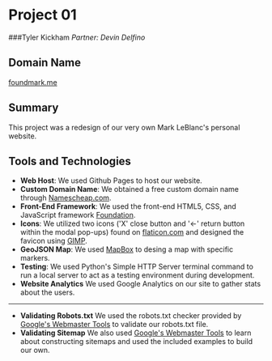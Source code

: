 Project 01
==========
###Tyler Kickham
*Partner: Devin Delfino*

Domain Name
-----------
[foundmark.me](http://foundmark.me)

Summary
-------
This project was a redesign of our very own Mark LeBlanc's personal website. 

Tools and Technologies
----------------------
* **Web Host**: We used Github Pages to host our website.
* **Custom Domain Name**: We obtained a free custom domain name through [Namescheap.com](https://nc.me/).
* **Front-End Framework**: We used the front-end HTML5, CSS, and JavaScript framework [Foundation](http://foundation.zurb.com).
* **Icons**: We utilized two icons ('X' close button and '<-' return button within the modal pop-ups) found on [flaticon.com](http://www.flaticon.com/) and designed the favicon using [GIMP](http://www.gimp.org).
* **GeoJSON Map**: We used [MapBox](https://www.mapbox.com/) to desing a map with specific markers.
* **Testing**: We used Python's Simple HTTP Server terminal command to run a local server to act as a testing environment during development.
* **Website Analytics** We used Google Analytics on our site to gather stats about the users.
* **
* **Validating Robots.txt** We used the robots.txt checker provided by [Google's Webmaster Tools](https://support.google.com/webmasters/answer/6062598?hl=en) to validate our robots.txt file.
* **Validating Sitemap** We also used [Google's Webmaster Tools](https://support.google.com/webmasters/topic/4581190) to learn about constructing sitemaps and used the included examples to build our own. 
